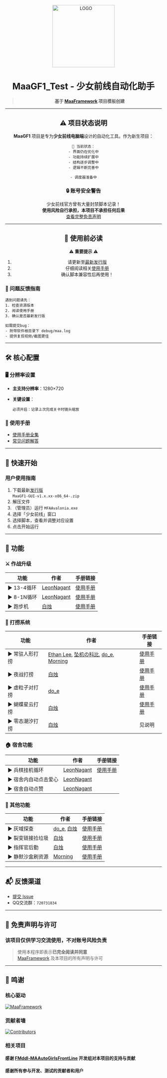 <!-- markdownlint-disable MD033 MD041 -->

<p align="center">
  <img src="https://cdn.jsdelivr.net/gh/LeonNagant/MaaGF1_Test/example_img/icon/icon.png" width="200" height="200" alt="LOGO">
</p>

<div align="center">

# MaaGF1_Test - 少女前线自动化助手

> **基于 [MaaFramework](https://github.com/MaaXYZ/MaaFramework) 项目模板创建**

---

## ⚠️ 项目状态说明

**MaaGF1** 项目是专为**少女前线电脑端**设计的自动化工具。作为新生项目：

```!
🚧 当前状态：
- 界面仍在优化中
- 功能持续扩展中
- 结构逐步调整中
- 逻辑不断完善中

- 调度器准备中
```

### 🔒 账号安全警告

少女前线官方曾有大量封禁脚本记录！  
**使用风险自行承担，本项目不承担任何后果**  
[查看完整免责声明](#-免责声明与许可)

---

## 🚨 使用前必读

⚠️ **重要提示** ⚠️  

1. 请更新至[最新发行版](https://github.com/LeonNagant/MaaGF1_Test/releases)  
2. 仔细阅读相关[使用手册](https://github.com/LeonNagant/MaaGF1_Test/tree/main/manual)  
3. 确认脚本兼容性后再使用！

</div>

### 🐞 问题反馈指南

```!
遇到问题请先：
1. 检查资源版本
2. 阅读使用手册
3. 确认是否最新发行版

如需提交bug：
- 附带软件根目录下 debug/maa.log
- 提供复现视频/截图更佳
```

---

## 🛠 核心配置

### 🖥 分辨率设置

- **主支持分辨率**：1280×720

- **关键设置**：
  
  ```!
  必须开启：记录上次完成关卡时镜头缩放
  ```

### 📖 使用手册

- [使用手册全集](https://github.com/LeonNagant/MaaGF1_Test/tree/main/manual)
- [常见问题解答](https://github.com/LeonNagant/MaaGF1_Test/blob/main/manual/常见问题解答.md)

---

## 🚀 快速开始

### 用户使用指南

1. 下载最新[发行版](https://github.com/LeonNagant/MaaGF1_Test/releases)  
   `MaaGF1-GUI-v1.x.xx-x86_64-.zip`
2. 解压文件
3. （管理员）运行 `MFAAvalonia.exe`
4. 选择「少女前线」窗口
5. 选择脚本，查看并调整对应设置
6. 点击开始运行

---

## 🌟 功能

### ⚔️ 作战升级

| 功能           | 作者                                          | 手册链接                                                                                                                                                        |
| ------------ | ------------------------------------------- | ----------------------------------------------------------------------------------------------------------------------------------------------------------- |
| ▶️ 13-4循环    | [LeonNagant](https://github.com/LeonNagant) | [使用手册](https://github.com/LeonNagant/MaaGF1_Test/blob/main/manual/13-4%E5%8F%8C%E6%89%93%E6%89%8B%E6%8B%96%E5%B0%B8%E4%BD%BF%E7%94%A8%E6%89%8B%E5%86%8C.md) |
| ▶️ 8-1N循环    | [LeonNagant](https://github.com/LeonNagant) | [使用手册](https://github.com/LeonNagant/MaaGF1_Test/blob/main/manual/8-1N%E5%8F%8C%E6%89%93%E6%89%8B%E7%82%B8%E7%8B%97%E4%BD%BF%E7%94%A8%E6%89%8B%E5%86%8C.md) |
| ▶️ 跑步机       | [白烛](https://github.com/Talulah-x)          | [使用手册](https://github.com/LeonNagant/MaaGF1_Test/blob/main/manual/%E8%B7%91%E6%AD%A5%E6%9C%BA%E4%BD%BF%E7%94%A8%E6%89%8B%E5%86%8C.md)                       |

### 🎣 打捞系统

| 功能        | 作者                                                                                 | 手册链接                                                                                                                                           |
| --------- | ---------------------------------------------------------------------------------- | ---------------------------------------------------------------------------------------------------------------------------------------------- |
| ▶️ 常驻人形打捞 | [Ethan Lee](https://github.com/hake971920), [坠机の科比](https://github.com/LIUBEI1233), [do_e](https://github.com/isla23), [Morning](https://github.com/SwordofMorning) | [使用手册](https://github.com/LeonNagant/MaaGF1_Test/blob/main/manual/%E6%89%93%E6%8D%9E%E4%BD%BF%E7%94%A8%E6%89%8B%E5%86%8C.md)                   |
| ▶️ 夜战打捞   | [白烛](https://github.com/Talulah-x)                                                 | [使用手册](https://github.com/LeonNagant/MaaGF1_Test/blob/main/manual/%E5%A4%9C%E6%88%98%E6%89%93%E6%8D%9E%E4%BD%BF%E7%94%A8%E6%89%8B%E5%86%8C.md) |
| ▶️ 虚粒子对打捞 | [do_e](https://github.com/isla23)                                                  | [使用手册](https://github.com/LeonNagant/MaaGF1_Test/blob/main/manual/%E6%89%93%E6%8D%9E%E4%BD%BF%E7%94%A8%E6%89%8B%E5%86%8C.md)                   |
| ▶️ 蝴蝶星云打捞 | [白烛](https://github.com/Talulah-x)                                                 | [使用手册](https://github.com/LeonNagant/MaaGF1_Test/blob/main/manual/%E6%89%93%E6%8D%9E%E4%BD%BF%E7%94%A8%E6%89%8B%E5%86%8C.md)                   |
| ▶️ 零态潮汐打捞 | [白烛](https://github.com/Talulah-x)                                                 |  见说明                  |

### 🏠 宿舍功能

| 功能           | 作者                                          | 手册链接                                                                                                                                                             |
| ------------ | ------------------------------------------- | ---------------------------------------------------------------------------------------------------------------------------------------------------------------- |
| ▶️ 兵棋挂机循环    | [LeonNagant](https://github.com/LeonNagant) | [使用手册](https://github.com/LeonNagant/MaaGF1_Test/blob/main/manual/%E5%85%B5%E6%A3%8B%E8%87%AA%E5%8A%A8%E6%8C%82%E6%9C%BA%E4%BD%BF%E7%94%A8%E6%89%8B%E5%86%8C.md) |
| ▶️ 宿舍内自动点击爱心 | [LeonNagant](https://github.com/LeonNagant) | |
| ▶️ 宿舍自动点赞    | [LeonNagant](https://github.com/LeonNagant) | |

### 🧩 其他功能

| 功能              | 作者                                                                    | 手册链接                                                                                                                                                                      |
| --------------- | --------------------------------------------------------------------- | ------------------------------------------------------------------------------------------------------------------------------------------------------------------------- |
| ▶️ 灰域探查         | [do_e](https://github.com/isla23), [白烛](https://github.com/Talulah-x) | [使用手册](https://github.com/LeonNagant/MaaGF1_Test/blob/main/manual/%E8%87%AA%E5%8A%A8%E6%89%93%E7%81%B0%E5%A5%96%E5%8A%B1%E5%85%B3%E4%BD%BF%E7%94%A8%E6%89%8B%E5%86%8C.md) |
| ▶️ 裂变链接捡垃圾      | [白烛](https://github.com/Talulah-x)                                    | [使用手册](https://github.com/LeonNagant/MaaGF1_Test/blob/main/manual/%E6%8D%A1%E5%9E%83%E5%9C%BE%E4%BD%BF%E7%94%A8%E6%89%8B%E5%86%8C.md)                                     |
| ▶️ 指挥官后勤        | [白烛](https://github.com/Talulah-x)                                    | [使用手册](https://github.com/LeonNagant/MaaGF1_Test/blob/main/manual/%E6%8C%87%E6%8C%A5%E5%AE%98%E5%90%8E%E5%8B%A4%E4%BD%BF%E7%94%A8%E6%89%8B%E5%86%8C.md)                   |
| ▶️ 静默沙盒刷资源 | [Morning](https://github.com/SwordofMorning)                          | [使用手册](https://github.com/LeonNagant/MaaGF1_Test/blob/main/manual/%E9%9D%99%E9%BB%98%E6%B2%99%E7%9B%98%E5%88%B7%E8%B5%84%E6%BA%90.md)                                                                                                                                                                          |

---

## 📬 反馈渠道

- [提交 Issue](https://github.com/LeonNagant/MaaGF1_Test/issues)
- QQ交流群：`720731834`

---

## 📄 免责声明与许可

### **该项目仅供学习交流使用，不对账号风险负责**

> 使用本程序即表示**已完全阅读并同意**  
> [MaaFramework](https://github.com/MaaXYZ/MaaFramework) 及本项目的所有声明与许可

---

## 🙏 鸣谢

### 核心驱动

[![MaaFramework](https://img.shields.io/badge/Powered_by-MaaFramework-blue?logo=github)](https://github.com/MaaXYZ/MaaFramework)

### 贡献者墙

[![Contributors](https://contrib.rocks/image?repo=LeonNagant/MaaGF1_Test&show_noncode=true)](https://github.com/LeonNagant/MaaGF1_Test/graphs/contributors)

### 相关项目

#### 感谢 [FMddl-MAAutoGirlsFrontLine](https://github.com/Fufu-OuO/FMddl-MAAutoGirlsFrontLine) 开发组对本项目的支持与贡献

#### 感谢所有参与开发、测试的贡献者和用户

